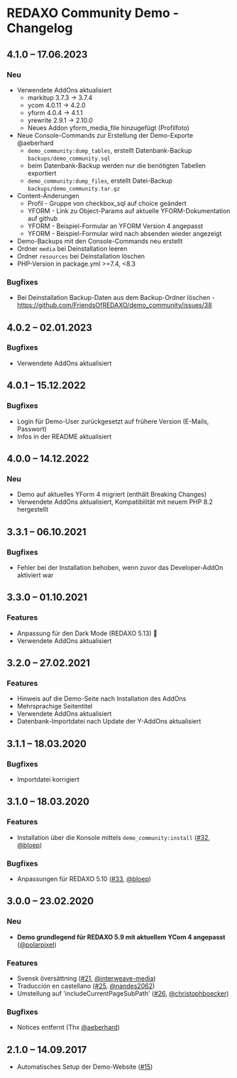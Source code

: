 # REDAXO Community Demo - Changelog


## 4.1.0 – 17.06.2023

### Neu

* Verwendete AddOns aktualisiert
  * markitup 3.7.3 -> 3.7.4
  * ycom 4.0.11 -> 4.2.0
  * yform 4.0.4 -> 4.1.1
  * yrewrite 2.9.1 -> 2.10.0
  * Neues Addon yform_media_file hinzugefügt (Profilfoto)
* Neue Console-Commands zur Erstellung der Demo-Exporte @aeberhard
  * `demo_community:dump_tables`, erstellt Datenbank-Backup `backups/demo_community.sql`
  * beim Datenbank-Backup werden nur die benötigten Tabellen exportiert
  * `demo_community:dump_files`, erstellt Datei-Backup `backups/demo_community.tar.gz`
* Content-Änderungen
  * Profil - Gruppe von checkbox_sql auf choice geändert
  * YFORM - Link zu Object-Params auf aktuelle YFORM-Dokumentation auf github
  * YFORM - Beispiel-Formular an YFORM Version 4 angepasst
  * YFORM - Beispiel-Formular wird nach absenden wieder angezeigt
* Demo-Backups mit den Console-Commands neu erstellt
* Ordner `media` bei Deinstallation leeren
* Ordner `resources` bei Deinstallation löschen
* PHP-Version in package.yml >=7.4, <8.3

### Bugfixes

* Bei Deinstallation Backup-Daten aus dem Backup-Ordner löschen - https://github.com/FriendsOfREDAXO/demo_community/issues/38


## 4.0.2 – 02.01.2023

### Bugfixes

* Verwendete AddOns aktualisiert


## 4.0.1 – 15.12.2022

### Bugfixes

* Login für Demo-User zurückgesetzt auf frühere Version (E-Mails, Passwort)
* Infos in der README aktualisiert


## 4.0.0 – 14.12.2022

### Neu

* Demo auf aktuelles YForm 4 migriert (enthält Breaking Changes)
* Verwendete AddOns aktualisiert, Kompatibilität mit neuem PHP 8.2 hergestellt


## 3.3.1 – 06.10.2021

### Bugfixes

* Fehler bei der Installation behoben, wenn zuvor das Developer-AddOn aktiviert war


## 3.3.0 – 01.10.2021

### Features

* Anpassung für den Dark Mode (REDAXO 5.13) 🦇
* Verwendete AddOns aktualisiert


## 3.2.0 – 27.02.2021

### Features

* Hinweis auf die Demo-Seite nach Installation des AddOns
* Mehrsprachige Seitentitel
* Verwendete AddOns aktualisiert
* Datenbank-Importdatei nach Update der Y-AddOns aktualisiert


## 3.1.1 – 18.03.2020

### Bugfixes

* Importdatei korrigiert


## 3.1.0 – 18.03.2020

### Features

* Installation über die Konsole mittels `demo_community:install` ([#32](https://github.com/FriendsOfREDAXO/demo_community/pull/32), [@bloep](https://github.com/bloep))

### Bugfixes

* Anpassungen für REDAXO 5.10 ([#33](https://github.com/FriendsOfREDAXO/demo_community/pull/33), [@bloep](https://github.com/bloep))


## 3.0.0 – 23.02.2020

### Neu

* __Demo grundlegend für REDAXO 5.9 mit aktuellem YCom 4 angepasst__ ([@polarpixel](https://github.com/polarpixel))

### Features

* Svensk översättning ([#21](https://github.com/FriendsOfREDAXO/demo_community/pull/21), [@interweave-media](https://github.com/interweave-media))
* Traducción en castellano ([#25](https://github.com/FriendsOfREDAXO/demo_community/pull/25), [@nandes2062](https://github.com/nandes2062))
* Umstellung auf 'includeCurrentPageSubPath' ([#26](https://github.com/FriendsOfREDAXO/demo_community/pull/26), [@christophboecker](https://github.com/christophboecker))

### Bugfixes

* Notices entfernt (Thx [@aeberhard](https://github.com/aeberhard))


## 2.1.0 – 14.09.2017

* Automatisches Setup der Demo-Website ([#15](https://github.com/FriendsOfREDAXO/demo_community/issues/15))

